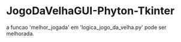 # JogoDaVelhaGUI-Phyton-Tkinter

a funcao 'melhor_jogada' em 'logica_jogo_da_velha.py' pode ser melhorada.
